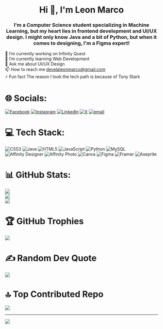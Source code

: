 <h1 align="center">Hi 👋, I'm Leon Marco</h1>
<h3 align="center">I'm a Computer Science student specializing in Machine Learning, but my heart lies in frontend development and UI/UX design. I might only know Java and a bit of Python, but when it comes to designing, I'm a Figma expert!</h3>

🔭 I’m currently working on Infinity Quest<br>🌱 I’m currently learning Web Development<br>💬 Ask me about UI/UX Design<br>📫 How to reach me develaleonmarco@gmail.com<br>⚡ Fun fact The reason I took the tech path is because of Tony Stark


# 🌐 Socials:
[![Facebook](https://img.shields.io/badge/Facebook-%231877F2.svg?logo=Facebook&logoColor=white)](https://facebook.com/leonmarco.devela) [![Instagram](https://img.shields.io/badge/Instagram-%23E4405F.svg?logo=Instagram&logoColor=white)](https://instagram.com/leonmarco__) [![LinkedIn](https://img.shields.io/badge/LinkedIn-%230077B5.svg?logo=linkedin&logoColor=white)](https://linkedin.com/in/https://www.linkedin.com/in/leon-marco-devela-ba861026b/) [![X](https://img.shields.io/badge/X-black.svg?logo=X&logoColor=white)](https://x.com/leonmarco__) [![email](https://img.shields.io/badge/Email-D14836?logo=gmail&logoColor=white)](mailto:develaleonmarco@gmail.com) 

# 💻 Tech Stack:
![CSS3](https://img.shields.io/badge/css3-%231572B6.svg?style=flat&logo=css3&logoColor=white) ![Java](https://img.shields.io/badge/java-%23ED8B00.svg?style=flat&logo=openjdk&logoColor=white) ![HTML5](https://img.shields.io/badge/html5-%23E34F26.svg?style=flat&logo=html5&logoColor=white) ![JavaScript](https://img.shields.io/badge/javascript-%23323330.svg?style=flat&logo=javascript&logoColor=%23F7DF1E) ![Python](https://img.shields.io/badge/python-3670A0?style=flat&logo=python&logoColor=ffdd54) ![MySQL](https://img.shields.io/badge/mysql-4479A1.svg?style=flat&logo=mysql&logoColor=white) ![Affinity Designer](https://img.shields.io/badge/affinity%20desginer-%231B72BE.svg?style=flat&logo=affinity-designer&logoColor=white) ![Affinity Photo](https://img.shields.io/badge/affinityphoto-%237E4DD2.svg?style=flat&logo=affinity-photo&logoColor=white) ![Canva](https://img.shields.io/badge/Canva-%2300C4CC.svg?style=flat&logo=Canva&logoColor=white) ![Figma](https://img.shields.io/badge/figma-%23F24E1E.svg?style=flat&logo=figma&logoColor=white) ![Framer](https://img.shields.io/badge/Framer-black?style=flat&logo=framer&logoColor=blue) ![Aseprite](https://img.shields.io/badge/Aseprite-FFFFFF?style=flat&logo=Aseprite&logoColor=#7D929E)
# 📊 GitHub Stats:
![](https://github-readme-stats.vercel.app/api?username=leonnmarcoo&theme=radical&hide_border=true&include_all_commits=false&count_private=false)<br/>
![](https://nirzak-streak-stats.vercel.app/?user=leonnmarcoo&theme=radical&hide_border=true)<br/>
![](https://github-readme-stats.vercel.app/api/top-langs/?username=leonnmarcoo&theme=radical&hide_border=true&include_all_commits=false&count_private=false&layout=compact)

# 🏆 GitHub Trophies
![](https://github-profile-trophy.vercel.app/?username=leonnmarcoo&theme=radical&no-frame=true&no-bg=true&margin-w=4)

# ✍️ Random Dev Quote
![](https://quotes-github-readme.vercel.app/api?type=horizontal&theme=radical)

# 🔝 Top Contributed Repo
![](https://github-contributor-stats.vercel.app/api?username=leonnmarcoo&limit=5&theme=radical&combine_all_yearly_contributions=true)

---
[![](https://visitcount.itsvg.in/api?id=leonnmarcoo&icon=8&color=0)](https://visitcount.itsvg.in)

<!-- Proudly created with GPRM ( https://gprm.itsvg.in ) -->
